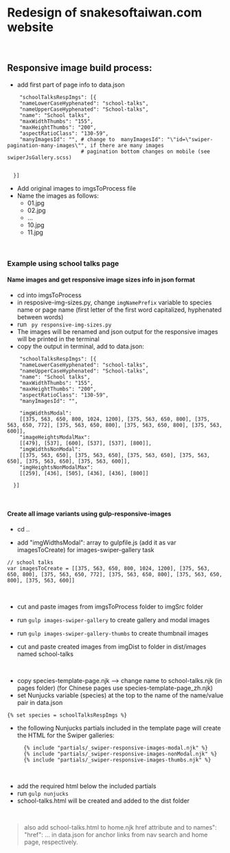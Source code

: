 # Redesign of snakesoftaiwan.com website
<br>

## Responsive image build process:

- add first part of page info to data.json
```
    "schoolTalksRespImgs": [{
    "nameLowerCaseHyphenated": "school-talks",
    "nameUpperCaseHyphenated": "School-talks",
    "name": "School talks",
    "maxWidthThumbs": "155",
    "maxHeightThumbs": "200",
    "aspectRatioClass": "130-59",
    "manyImagesId": "", # change to  manyImagesId": "\"id=\"swiper-pagination-many-images\"", if there are many images 
                        # pagination bottom changes on mobile (see swiperJsGallery.scss)
 
  
  }]

```

- Add original images to imgsToProcess file
- Name the images as follows:
  - 01.jpg
  - 02.jpg
  - ...
  - 10.jpg
  - 11.jpg

<br>

### Example using school talks page
#### Name images and get responsive image sizes info in json format   
- cd into imgsToProcess
- in resposive-img-sizes.py, change ```imgNamePrefix``` variable to species name or page name (first letter of the first word capitalized, hyphenated between words) 
- run ``` py responsive-img-sizes.py```
- The images will be renamed and json output for the responsive images will be printed in the terminal
- copy the output in terminal, add to data.json:
```
    "schoolTalksRespImgs": [{
    "nameLowerCaseHyphenated": "school-talks",
    "nameUpperCaseHyphenated": "School-talks",
    "name": "School talks",
    "maxWidthThumbs": "155",
    "maxHeightThumbs": "200",
    "aspectRatioClass": "130-59",
    "manyImagesId": "",

    "imgWidthsModal":
    [[375, 563, 650, 800, 1024, 1200], [375, 563, 650, 800], [375, 563, 650, 772], [375, 563, 650, 800], [375, 563, 650, 800], [375, 563, 600]],
    "imageHeightsModalMax":
    [[479], [537], [600], [537], [537], [800]],
    "imgWidthsNonModal":
    [[375, 563, 650], [375, 563, 650], [375, 563, 650], [375, 563, 650], [375, 563, 650], [375, 563, 600]],
    "imgHeightsNonModalMax":
    [[259], [436], [505], [436], [436], [800]]
  
  }]
```

<br>

#### Create all image variants using gulp-responsive-images
- cd ..

- add "imgWidthsModal": array to gulpfile.js (add it as var imagesToCreate) for images-swiper-gallery task
```
// school talks
var imagesToCreate = [[375, 563, 650, 800, 1024, 1200], [375, 563, 650, 800], [375, 563, 650, 772], [375, 563, 650, 800], [375, 563, 650, 800], [375, 563, 600]]
``` 
<br>

- cut and paste images from imgsToProcess folder to imgSrc folder

- run ```gulp images-swiper-gallery``` to create gallery and modal images
- run ```gulp images-swiper-gallery-thumbs``` to create thumbnail images
- cut and paste created images from imgDist to folder in dist/images named school-talks

<br>

- copy species-template-page.njk --> change name to school-talks.njk (in pages folder)
  (for Chinese pages use species-template-page_zh.njk)
- set Nunjucks variable (species) at the top to the name of the name/value pair in data.json

```{% set species = schoolTalksRespImgs %}```

- the following Nunjucks partials included in the template page will create the HTML for the Swiper galleries:

  ```
    {% include "partials/_swiper-responsive-images-modal.njk" %}
    {% include "partials/_swiper-responsive-images-nonModal.njk" %}
    {% include "partials/_swiper-responsive-images-thumbs.njk" %}
  ```
<br>

- add the required html below the included partials
- run ```gulp nunjucks```
- school-talks.html will be created and added to the dist folder

<br>

> also add school-talks.html to home.njk href attribute and to names": "href": ... in data.json for anchor links from nav search and home page, respectively.